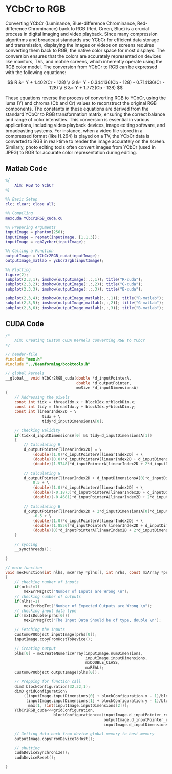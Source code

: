 # YCbCr to RGB

Converting YCbCr (Luminance, Blue-difference Chrominance, Red-difference Chrominance) back to RGB (Red, Green, Blue) is a crucial process in digital imaging and video playback. Since many compression algorithms and broadcast standards use YCbCr for efficient data storage and transmission, displaying the images or videos on screens requires converting them back to RGB, the native color space for most displays. The conversion ensures that the colors are accurately represented on devices like monitors, TVs, and mobile screens, which inherently operate using the RGB color model. The conversion from YCbCr to RGB can be expressed with the following equations:

$$
R &= Y + 1.402(Cr - 128) \\
G &= Y - 0.344136(Cb - 128) - 0.714136(Cr - 128) \\
B &= Y + 1.772(Cb - 128)
$$

These equations reverse the process of converting RGB to YCbCr, using the luma (Y) and chroma (Cb and Cr) values to reconstruct the original RGB components. The constants in these equations are derived from the standard YCbCr to RGB transformation matrix, ensuring the correct balance and range of color intensities. This conversion is essential in various applications, including video playback devices, image editing software, and broadcasting systems. For instance, when a video file stored in a compressed format (like H.264) is played on a TV, the YCbCr data is converted to RGB in real-time to render the image accurately on the screen. Similarly, photo editing tools often convert images from YCbCr (used in JPEG) to RGB for accurate color representation during editing.

## Matlab Code
```matlab
%{
    Aim: RGB to YCbCr
%}

%% Basic Setup
clc; clear; close all;

%% Compiling
mexcuda YCbCr2RGB_cuda.cu

%% Preparing Arguments
inputImage = phantom(256);
inputImage = repmat(inputImage, [1,1,3]);
inputImage = rgb2ycbcr(inputImage);

%% Calling a Function
outputImage = YCbCr2RGB_cuda(inputImage);
outputImage_matlab = ycbcr2rgb(inputImage);

%% Plotting
figure(2);
subplot(2,3,1); imshow(outputImage(:,:,1)); title("R-cuda");
subplot(2,3,2); imshow(outputImage(:,:,2)); title("G-cuda");
subplot(2,3,3); imshow(outputImage(:,:,3)); title("B-cuda");

subplot(2,3,4); imshow(outputImage_matlab(:,:,1)); title("R-matlab");
subplot(2,3,5); imshow(outputImage_matlab(:,:,2)); title("G-matlab");
subplot(2,3,6); imshow(outputImage_matlab(:,:,3)); title("B-matlab");    
```


## CUDA Code

```C
/*
    Aim: Creating Custom CUDA Kernels converting RGB to YCbCr
*/ 

// header-file
#include "mex.h"
#include "../Beamforming/booktools.h"

// global kernels
__global__ void YCbCr2RGB_cuda(double *d_inputPointerA,
                               double *d_outputPointer,
                               mwSize *d_inputDimensionsA)
{
    // Addressing the pixels
    const int tidx = threadIdx.x + blockIdx.x*blockDim.x;
    const int tidy = threadIdx.y + blockIdx.y*blockDim.y;
    const int linearIndex2D = \
                tidx + \
                tidy*d_inputDimensionsA[0];

    // Checking Validity
    if(tidx<d_inputDimensionsA[0] && tidy<d_inputDimensionsA[1])
    {
        // Calculating R
        d_outputPointer[linearIndex2D] = \
            (double)(1.0)*d_inputPointerA[linearIndex2D] + \
            (double)(0.0)*d_inputPointerA[linearIndex2D + d_inputDimensionsA[0]*d_inputDimensionsA[1]] + \
            (double)(1.5748)*d_inputPointerA[linearIndex2D + 2*d_inputDimensionsA[0]*d_inputDimensionsA[1]];

        // Calculating G
        d_outputPointer[linearIndex2D + d_inputDimensionsA[0]*d_inputDimensionsA[1]] = \
            0.5 + \
            (double)(1.0)*d_inputPointerA[linearIndex2D] + \
            (double)(-0.1873)*d_inputPointerA[linearIndex2D + d_inputDimensionsA[0]*d_inputDimensionsA[1]] + \
            (double)(-0.4681)*d_inputPointerA[linearIndex2D + 2*d_inputDimensionsA[0]*d_inputDimensionsA[1]];

        // Calculating B
        d_outputPointer[linearIndex2D + 2*d_inputDimensionsA[0]*d_inputDimensionsA[1]] = \
            -0.5 + \
            (double)(1.0)*d_inputPointerA[linearIndex2D] + \
            (double)(1.8556)*d_inputPointerA[linearIndex2D + d_inputDimensionsA[0]*d_inputDimensionsA[1]] + \
            (double)(0)*d_inputPointerA[linearIndex2D + 2*d_inputDimensionsA[0]*d_inputDimensionsA[1]];
    }

    // syncing
    __syncthreads();

}

// main function
void mexFunction(int nlhs, mxArray *plhs[], int nrhs, const mxArray *prhs[])
{
    // checking number of inputs
    if(nrhs!=1)
        mexErrMsgTxt("Number of Inputs are Wrong \n");
    // checking number of outputs
    if(nlhs!=1)
        mexErrMsgTxt("Number of Expected Outputs are Wrong \n");
    // checking input data type
    if(!mxIsDouble(prhs[0]))
        mexErrMsgTxt("The Input Data Should be of type, double \n");

    // Fetching the Inputs
    CustomGPUObject inputImage(prhs[0]);
    inputImage.copyFromHostToDevice();

    // Creating output
    plhs[0] = mxCreateNumericArray(inputImage.numDimensions,
                                   inputImage.inputDimensions,
                                   mxDOUBLE_CLASS,
                                   mxREAL);
    CustomGPUObject outputImage(plhs[0]);

    // Prepping for function call
    dim3 blockConfiguration(32,32,1);
    dim3 gridConfiguration\
        ((inputImage.inputDimensions[0] + blockConfiguration.x - 1)/blockConfiguration.x,
         (inputImage.inputDimensions[1] + blockConfiguration.y - 1)/blockConfiguration.y,
          max(1, (int)inputImage.inputDimensions[2]));
    YCbCr2RGB_cuda<<<gridConfiguration,
                     blockConfiguration>>>(inputImage.d_inputPointer_real,
                                           outputImage.d_inputPointer_real,
                                           inputImage.d_inputDimensions);    

    // Getting data back from device global-memory to host-memory
    outputImage.copyFromDeviceToHost();

    // shutting
    cudaDeviceSynchronize();
    cudaDeviceReset();

}

```


